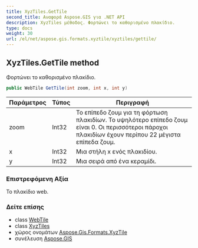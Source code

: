 ```yaml
---
title: XyzTiles.GetTile
second_title: Αναφορά Aspose.GIS για .NET API
description: XyzTiles μέθοδος. Φορτώνει το καθορισμένο πλακίδιο.
type: docs
weight: 30
url: /el/net/aspose.gis.formats.xyztile/xyztiles/gettile/
---
```

## XyzTiles.GetTile method

Φορτώνει το καθορισμένο πλακίδιο.

```csharp
public WebTile GetTile(int zoom, int x, int y)
```

| Παράμετρος | Τύπος | Περιγραφή |
| --- | --- | --- |
| zoom | Int32 | Το επίπεδο ζουμ για τη φόρτωση πλακιδίων. Το υψηλότερο επίπεδο ζουμ είναι 0. Οι περισσότεροι πάροχοι πλακιδίων έχουν περίπου 22 μέγιστα επίπεδα ζουμ. |
| x | Int32 | Μια στήλη x ενός πλακιδίου. |
| y | Int32 | Μια σειρά από ένα κεραμίδι. |

### Επιστρεφόμενη Αξία

Το πλακίδιο web.

### Δείτε επίσης

* class [WebTile](../../../aspose.gis.raster.web/webtile/)
* class [XyzTiles](../)
* χώρος ονομάτων [Aspose.Gis.Formats.XyzTile](../../xyztiles/)
* συνέλευση [Aspose.GIS](../../../)


